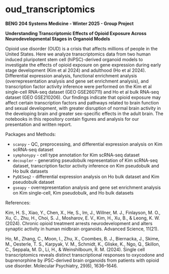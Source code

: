 # oud_transcriptomics
**BENG 204 Systems Medicine - Winter 2025 - Group Project**

**Understanding Transcriptomic Effects of Opioid Exposure Across Neurodevelopmental Stages in Organoid Models**

Opioid use disorder (OUD) is a crisis that affects millions of people in the United States. Here we analyze transcriptomics data from two human induced pluripotent stem cell (hiPSC)-derived organoid models to investigate the effects of opioid exposure on gene expression during early stage development (Kim et al 2024) and adulthood (Ho et al 2024). Differential expression analysis, functional enrichment analysis (overrepresentation analysis and gene set enrichment analysis), and transcription factor activity inference were performed on the Kim et al single-cell RNA-seq dataset (GEO GSE260711) and Ho et al bulk RNA-seq dataset (GEO GSE210206). Our findings indicate that opioid exposure may affect certain transcription factors and pathways related to brain function and sexual development, with greater disruption of normal brain activity in the developing brain and greater sex-specific effects in the adult brain. The notebooks in this repository contain figures and analysis for our presentation and written report.

Packages and Methods:
-  `scanpy` - QC, preprocessing, and differential expression analysis on Kim scRNA-seq dataset
-  `symphonypy` - cell type annotation for Kim scRNA-seq dataset
-  `decoupler` - generating pseudobulk representation of Kim scRNA-seq dataset, transcription factor activity inference on Kim pseudobulk and Ho bulk datasets
-  `PyDESeq2` - differential expression analysis on Ho bulk dataset and Kim pseudobulk dataset
-  `gseapy` - overrepresentation analysis and gene set enrichment analysis on Kim single-cell, Kim pseudobulk, and Ho bulk datasets

References: 

Kim, H. S., Xiao, Y., Chen, X., He, S., Im, J., Willner, M. J., Finlayson, M. O., Xu, C., Zhu, H., Choi, S. J., Mosharov, E. V., Kim, H., Xu, B., & Leong, K. W. (2024). Chronic opioid treatment arrests neurodevelopment and alters synaptic activity in human midbrain organoids. Advanced Science, 11(21).

Ho, M., Zhang, C., Moon, I., Zhu, X., Coombes, B. J., Biernacka, J., Skime, M., Oesterle, T. S., Karpyak, V. M., Schmidt, K., Gliske, K., Ngo, Q., Skillon, C., Seppala, M. D., Li, H., & Weinshilboum, R. M. (2024). Single cell transcriptomics reveals distinct transcriptional responses to oxycodone and buprenorphine by iPSC-derived brain organoids from patients with opioid use disorder. Molecular Psychiatry, 29(6), 1636–1646.
